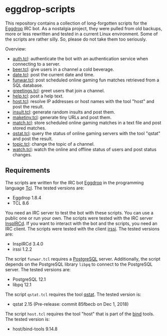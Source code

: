 # eggdrop-scripts

This repository contains a collection of long-forgotten scripts for the
[Eggdrop](http://eggheads.org) IRC bot. As a nostalgia project, they were
pulled from old backups, more or less rewritten and tested in a current Linux
environment. Some of the scripts are rather silly. So, please do not take them
too seriously.

Overview:

* [auth.tcl](scripts/auth.tcl): authenticate the bot with an authentication
  service when connecting to a server.
* [beer.tcl](scripts/beer.tcl): give users in a channel a cold beverage.
* [date.tcl](scripts/date.tcl): post the current date and time.
* [funwar.tcl](scripts/funwar.tcl): post scheduled online gaming fun matches
  retrieved from a SQL database.
* [greetings.tcl](scripts/greetings.tcl): greet users that join a channel.
* [help.tcl](scripts/help.tcl): post a help text.
* [host.tcl](scripts/host.tcl): resolve IP addresses or host names with the
  tool "host" and post the result.
* [insult.tcl](scripts/insult.tcl): generate random insults and post them.
* [maketiny.tcl](scripts/maketiny.tcl): generate tiny URLs and post them.
* [match.tcl](scripts/match.tcl): store scheduled online gaming matches in a
  text file and post stored matches.
* [qstat.tcl](scripts/qstat.tcl): query the status of online gaming servers
  with the tool "qstat" and post the result.
* [topic.tcl](scripts/topic.tcl): change the topic of a channel.
* [watch.tcl](scripts/watch.tcl): watch the online and offline status of users
  and post status changes.

## Requirements

The scripts are written for the IRC bot [Eggdrop](http://eggheads.org) in the
programming language [Tcl](https://tcl.tk). The tested versions are:

* Eggdrop 1.8.4
* TCL 8.6

You need an IRC server to test the bot with these scripts. You can use a public
one or run your own. The scripts were tested with the IRC server
[InspIRCd](https://www.inspircd.org). If you want to interact with the bot and
the scripts, you need an IRC client. The scripts were tested with the client
[irssi](https://irssi.org). The tested versions are:

* InspIRCd 3.4.0
* irssi 1.2.2

The script `funwar.tcl` requires a [PostgreSQL](https://www.postgresql.org)
server. Additionally, the script depends on the PostgreSQL library `libpq` to
connect to the PostgreSQL server. The tested versions are:

* PostgreSQL 12.1
* libpq 12.1

The script `qstat.tcl` requires the tool
[qstat](https://github.com/multiplay/qstat). The tested version is:

* qstat 2.15 (Pre-release: commit 85fbecb on Dec 1, 2018)

The script `host.tcl` requires the tool "host" that is part of the
[bind](https://www.isc.org/bind/) tools. The tested version is:

* host/bind-tools 9.14.8
